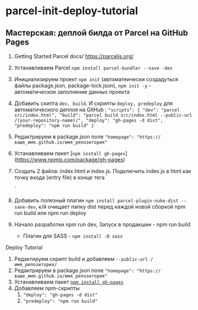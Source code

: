 # parcel-init-deploy-tutorial

## Мастерская: деплой билда от Parcel на GitHub Pages

1. Getting Started Parcel docs/   https://parceljs.org/  
2. Устанавливаем Parcel   `npm install parcel-bundler --save -dev`
3. Инициализируем проект `npm init` (автоматеически создадуться файлы package.json, package-lock.json),  `npm init -y`  - автоматическое заполнение данных проекта
4. Добавить скипта `dev, build`. И скрипты `deploy, predeploy` для автоматического деплоя на GitHub : 
   `"scripts": {
   "dev": "parcel src/index.html",
   "build": "parcel build src/index.html --public-url /(your-repository-name)/",
   "deploy": "gh-pages -d dist",
   "predeploy": "npm run build"
   }`
  
5. Редактрируем в package.json поле `"homepage": "https://ваше_имя.github.io/имя_репозитория"`
6. Устанавливаем пакет [`npm install gh-pages`] (https://www.npmjs.com/package/gh-pages) 

5. Создать 2 файла: index.html  и index.js. Подключить index.js в html как точку входа (entry file) в конце тега <body>
   `<html>
   <body>
      
     <script src="./index.js"></script>
   </body>
   </html>`
   
6. Добавить полезный плагин  `npm install parcel-plugin-nuke-dist --save-dev`, к/й очищает папку dist перед каждой новой сборкой npm run build или npm run deploy
7. Начало разработки  npm run dev,  Запуск в продакшин -  npm run build
   -  Плагин для SASS - `npm install -D sass`

Deploy Tutorial
1. Редактируем скрипт build и добавляем `--public-url /имя_репозитория/`
2. Редактрируем в package.json поле `"homepage": "https://ваше_имя.github.io/имя_репозитория"`
3. Устанавливаем пакет [`npm install gh-pages`](https://www.npmjs.com/package/gh-pages)
4. Добавляем npm-скрипты
   1. `"deploy": "gh-pages -d dist"`
   2. `"predeploy": "npm run build"`
